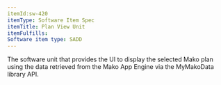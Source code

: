 ```yaml
---
itemId:sw-420
itemType: Software Item Spec
itemTitle: Plan View Unit
itemFulfills: 
Software item type: SADD
---
```

The software unit that provides the UI to display the selected Mako plan using the data retrieved from the Mako App Engine via the MyMakoData library API.